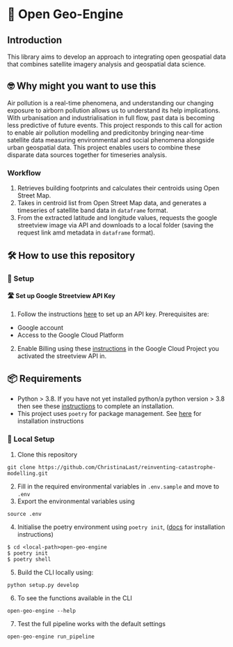 # :ocean: Open Geo-Engine
## Introduction
This library aims to develop an approach to integrating open geospatial data that combines satellite imagery analysis and geospatial data science.

## :nerd_face: Why might you want to use this
Air pollution is a real-time phenomena, and understanding our changing exposure to airborn pollution allows us to understand its help implications. With urbanisation and industrialisation in full flow, past data is becoming less predictive of future events. This project responds to this call for action to enable air pollution modelling and predicitonby bringing near-time satellite data measuring environmental and social phenomena alongside urban geospatial data. This project enables users to combine these disparate data sources together for timeseries analysis.

### Workflow
1. Retrieves building footprints and calculates their centroids using Open Street Map.
2. Takes in centroid list from Open Street Map data, and generates a timeseries of satellite band data in `dataframe` format.
3. From the extracted latitude and longitude values, requests the google streetview image via API and downloads to a local folder (saving the request link amd metadata in `dataframe` format).

## :hammer_and_wrench: How to use this repository
### :wrench: Setup
#### :motorway: Set up Google Streetview API Key
1. Follow the instructions [here](https://developers.google.com/maps/documentation/streetview/get-api-key#get-key) to set up an API key. Prerequisites are:
- Google account
- Access to the Google Cloud Platform
2. Enable Billing using these [instructions](https://cloud.google.com/billing/docs/how-to/modify-project) in the Google Cloud Project you activated the streetview API in.

## :package: Requirements
- Python > 3.8. If you have not yet installed python/a python version > 3.8 then see these [instructions](https://blog.jayway.com/2019/12/28/pyenv-poetry-saviours-in-the-python-chaos/) to complete an installation.
- This project uses `poetry` for package management. See [here](https://python-poetry.org/docs/) for installation instructions

### :hammer: Local Setup
1. Clone this repository

```
git clone https://github.com/ChristinaLast/reinventing-catastrophe-modelling.git
```

2. Fill in the required environmental variables in `.env.sample` and move to `.env`
3. Export the environmental variables using

```
source .env
```

4. Initialise the poetry environment using `poetry init`, ([docs](https://python-poetry.org/docs/basic-usage/#initialising-a-pre-existing-project) for installation instructions)

```
$ cd <local-path>open-geo-engine
$ poetry init
$ poetry shell
```

5. Build the CLI locally using:

```
python setup.py develop
```

6. To see the functions available in the CLI
```
open-geo-engine --help
```

7. Test the full pipeline works with the default settings

```
open-geo-engine run_pipeline
```
